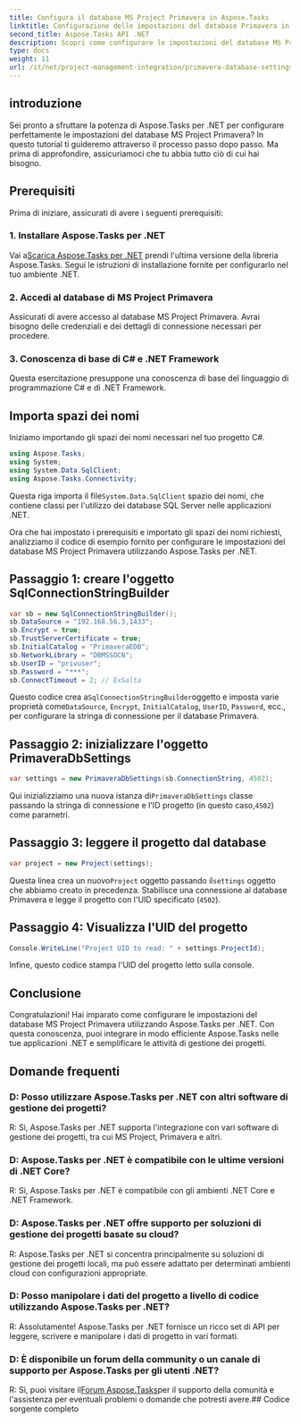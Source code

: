 ```yaml
---
title: Configura il database MS Project Primavera in Aspose.Tasks
linktitle: Configurazione delle impostazioni del database Primavera in Aspose.Tasks
second_title: Aspose.Tasks API .NET
description: Scopri come configurare le impostazioni del database MS Project Primavera in Aspose.Tasks per .NET senza sforzo. Semplifica le attività di gestione del progetto.
type: docs
weight: 11
url: /it/net/project-management-integration/primavera-database-settings/
---
```

## introduzione
Sei pronto a sfruttare la potenza di Aspose.Tasks per .NET per configurare perfettamente le impostazioni del database MS Project Primavera? In questo tutorial ti guideremo attraverso il processo passo dopo passo. Ma prima di approfondire, assicuriamoci che tu abbia tutto ciò di cui hai bisogno.
## Prerequisiti
Prima di iniziare, assicurati di avere i seguenti prerequisiti:
### 1. Installare Aspose.Tasks per .NET
 Vai a[Scarica Aspose.Tasks per .NET](https://releases.aspose.com/tasks/net/) prendi l'ultima versione della libreria Aspose.Tasks. Segui le istruzioni di installazione fornite per configurarlo nel tuo ambiente .NET.
### 2. Accedi al database di MS Project Primavera
Assicurati di avere accesso al database MS Project Primavera. Avrai bisogno delle credenziali e dei dettagli di connessione necessari per procedere.
### 3. Conoscenza di base di C# e .NET Framework
Questa esercitazione presuppone una conoscenza di base del linguaggio di programmazione C# e di .NET Framework.

## Importa spazi dei nomi
Iniziamo importando gli spazi dei nomi necessari nel tuo progetto C#.

```csharp
using Aspose.Tasks;
using System;
using System.Data.SqlClient;
using Aspose.Tasks.Connectivity;

```
 Questa riga importa il file`System.Data.SqlClient` spazio dei nomi, che contiene classi per l'utilizzo dei database SQL Server nelle applicazioni .NET.

Ora che hai impostato i prerequisiti e importato gli spazi dei nomi richiesti, analizziamo il codice di esempio fornito per configurare le impostazioni del database MS Project Primavera utilizzando Aspose.Tasks per .NET.
## Passaggio 1: creare l'oggetto SqlConnectionStringBuilder
```csharp
var sb = new SqlConnectionStringBuilder();
sb.DataSource = "192.168.56.3,1433";
sb.Encrypt = true;
sb.TrustServerCertificate = true;
sb.InitialCatalog = "PrimaveraEDB";
sb.NetworkLibrary = "DBMSSOCN";
sb.UserID = "privuser";
sb.Password = "***";
sb.ConnectTimeout = 2; // ExSalta
```
 Questo codice crea a`SqlConnectionStringBuilder`oggetto e imposta varie proprietà come`DataSource`, `Encrypt`, `InitialCatalog`, `UserID`, `Password`, ecc., per configurare la stringa di connessione per il database Primavera.
## Passaggio 2: inizializzare l'oggetto PrimaveraDbSettings
```csharp
var settings = new PrimaveraDbSettings(sb.ConnectionString, 4502);
```
 Qui inizializziamo una nuova istanza di`PrimaveraDbSettings` classe passando la stringa di connessione e l'ID progetto (in questo caso,`4502`) come parametri.
## Passaggio 3: leggere il progetto dal database
```csharp
var project = new Project(settings);
```
 Questa linea crea un nuovo`Project` oggetto passando il`settings` oggetto che abbiamo creato in precedenza. Stabilisce una connessione al database Primavera e legge il progetto con l'UID specificato (`4502`).
## Passaggio 4: Visualizza l'UID del progetto
```csharp
Console.WriteLine("Project UID to read: " + settings.ProjectId);
```
Infine, questo codice stampa l'UID del progetto letto sulla console.

## Conclusione
Congratulazioni! Hai imparato come configurare le impostazioni del database MS Project Primavera utilizzando Aspose.Tasks per .NET. Con questa conoscenza, puoi integrare in modo efficiente Aspose.Tasks nelle tue applicazioni .NET e semplificare le attività di gestione dei progetti.
## Domande frequenti
### D: Posso utilizzare Aspose.Tasks per .NET con altri software di gestione dei progetti?
R: Sì, Aspose.Tasks per .NET supporta l'integrazione con vari software di gestione dei progetti, tra cui MS Project, Primavera e altri.
### D: Aspose.Tasks per .NET è compatibile con le ultime versioni di .NET Core?
R: Sì, Aspose.Tasks per .NET è compatibile con gli ambienti .NET Core e .NET Framework.
### D: Aspose.Tasks per .NET offre supporto per soluzioni di gestione dei progetti basate su cloud?
R: Aspose.Tasks per .NET si concentra principalmente su soluzioni di gestione dei progetti locali, ma può essere adattato per determinati ambienti cloud con configurazioni appropriate.
### D: Posso manipolare i dati del progetto a livello di codice utilizzando Aspose.Tasks per .NET?
R: Assolutamente! Aspose.Tasks per .NET fornisce un ricco set di API per leggere, scrivere e manipolare i dati di progetto in vari formati.
### D: È disponibile un forum della community o un canale di supporto per Aspose.Tasks per gli utenti .NET?
 R: Sì, puoi visitare il[Forum Aspose.Tasks](https://forum.aspose.com/c/tasks/15)per il supporto della comunità e l'assistenza per eventuali problemi o domande che potresti avere.## Codice sorgente completo